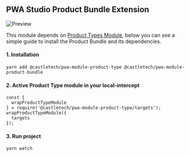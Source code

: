 ## PWA Studio Product Bundle Extension

![Preview](https://raw.githubusercontent.com/castlebr/pwa-module-product-bundle/master/docs/preview.jpg 'Preview')

This module depends on [Product Types Module](https://github.com/castlebr/pwa-module-product-type), below you can see a simple guide to install the Product Bundle and its dependencies.

#### 1. Installation

```
yarn add @castletech/pwa-module-product-type @castletech/pwa-module-product-bundle
```

#### 2. Active Product Type module in your local-intercept

```
const {
  wrapProductTypeModule
} = require('@castletech/pwa-module-product-type/targets');
wrapProductTypeModule({
  targets
});
```

#### 3. Run project

```
yarn watch
```

